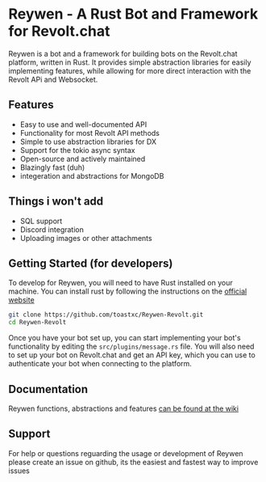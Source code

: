 # Reywen - A Rust Bot and Framework for Revolt.chat
Reywen is a bot and a framework for building bots on the Revolt.chat platform, written in Rust. It provides simple abstraction libraries for easily implementing features, while allowing for more direct interaction with the Revolt APi and Websocket.

## Features
- Easy to use and well-documented API
- Functionality for most Revolt API methods
- Simple to use abstraction libraries for DX
- Support for the tokio async syntax
- Open-source and actively maintained
- Blazingly fast (duh)
- integeration and abstractions for MongoDB

## Things i won't add
- SQL support
- Discord integration
- Uploading images or other attachments


## Getting Started (for developers)

To develop for Reywen, you will need to have Rust installed on your machine. You can install rust by following the instructions on the [official website](https://www.rust-lang.org/learn/get-started)
```bash
git clone https://github.com/toastxc/Reywen-Revolt.git
cd Reywen-Revolt
```
Once you have your bot set up, you can start implementing your bot's functionality by editing the `src/plugins/message.rs` file. You will also need to set up your bot on Revolt.chat and get an API key, which you can use to authenticate your bot when connecting to the platform.

## Documentation
Reywen functions, abstractions and features
[can be found at the wiki](https://github.com/toastxc/Reywen-Revolt/wiki)

## Support
For help or questions reguarding the usage or development of Reywen please create an issue on github, its the easiest and fastest way to improve issues
